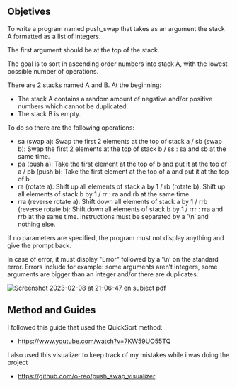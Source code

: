 ## Objetives                                                   

To write a program named push_swap that takes as an argument the stack A formatted as a list of integers. 

The first argument should be at the top of the stack.
                
The goal is to sort in ascending order numbers into stack A, with the lowest possible number of operations. 

There are 2 stacks named A and B.
At the beginning:
- The stack A contains a random amount of negative and/or positive numbers
which cannot be duplicated.
- The stack B is empty.


To do so there are the following operations:
- sa (swap a): Swap the first 2 elements at the top of stack a / sb (swap b): Swap the first 2 elements at the top of stack b / ss : sa and sb at the same time.
- pa (push a): Take the first element at the top of b and put it at the top of a / pb (push b): Take the first element at the top of a and put it at the top of b
- ra (rotate a): Shift up all elements of stack a by 1 / rb (rotate b): Shift up all elements of stack b by 1 / rr : ra and rb at the same time.
- rra (reverse rotate a): Shift down all elements of stack a by 1 / rrb (reverse rotate b): Shift down all elements of stack b by 1 / rrr : rra and rrb at the same time.
Instructions must be separated by a ’\n’ and nothing else.

If no parameters are specified, the program must not display anything and give the
prompt back.

In case of error, it must display "Error" followed by a ’\n’ on the standard error.
Errors include for example: some arguments aren’t integers, some arguments are
bigger than an integer and/or there are duplicates.

![Screenshot 2023-02-08 at 21-06-47 en subject pdf](https://user-images.githubusercontent.com/87911989/217651000-7d40f6e3-a298-4430-8769-09132b8ab140.png)


## Method and Guides

I followed this guide that used the QuickSort method: 
- https://www.youtube.com/watch?v=7KW59UO55TQ

I also used this visualizer to keep track of my mistakes while i was doing the project
- https://github.com/o-reo/push_swap_visualizer
